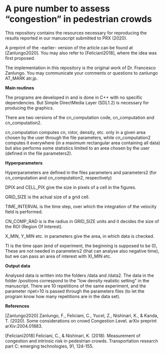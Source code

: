 
# A pure number to assess “congestion” in pedestrian crowds

This repository contains the resources necessary for reproducing the results reported in our manuscript submitted to PRX (2020). 

A preprint of the -earlier- version of the article can be found at [Zanlungo2020]. You may also refer to [Feliciani2018], where the idea was first proposed.

The implementation in this repository is the original work of Dr. Francesco Zanlungo. You may communicate your comments or questions to zanlungo AT_MARK atr.jp.


**Main routines**

The programs are developed in and is done in C++ with no specific dependencies. But Simple DirectMedia Layer (SDL1.2) is necessary for producing the graphics. 

There are two versions of the cn_computation code, cn_computation and cn_computation2.

cn_computation computes cn, rotor, density, etc. only in a given area chosen by the user through the file parameters, while cn_computation2 computes it everywhere (in a maximum rectangular area containing all data) but also performs some statistics limited to an area chosen by the user (defined in the file parameters2).

**Hyperparameters**

Hyperparameters are defined in the files parameters and parameters2 (for cn_computation and cn_computation2, respectively)

DPIX and CELL_PIX give the size in pixels of a cell in the figures.

GRID_SIZE is the actual size of a grid cell.

TIME_INTERVAL is the time step, over which the integration of the velocity field is performed.

CN_COMP_RAD is is the radius in GRID_SIZE units and it decides the size of the ROI (Region Of Interest).

X_MIN, Y_MIN etc. in parameters give the area, in which data is checked.

TI is the time span (end of experiment, the beginning is supposed to be 0), These are not needed in parameters2 (that can analyse also negative time), but we can pass an area of interest with XI_MIN etc. 

**Output data**

Analysed data is written into the folders /data and /data2.
The data in the folder /positions correspond to the "low density realistic setting" in the manuscript. There are 10 repetitions of the same experiment, and the parameter ripet=10 is passed through the parameters files (to let the program know how many repetitions are in the data set).


**References**

[Zanlungo2020] Zanlungo, F., Feliciani, C., Yucel, Z., Nishinari, K., & Kanda, T. (2020). Some considerations on crowd Congestion Level. arXiv preprint arXiv:2004.01883.

[Feliciani2018] Feliciani, C., & Nishinari, K. (2018). Measurement of congestion and intrinsic risk in pedestrian crowds. Transportation research part C: emerging technologies, 91, 124-155.
